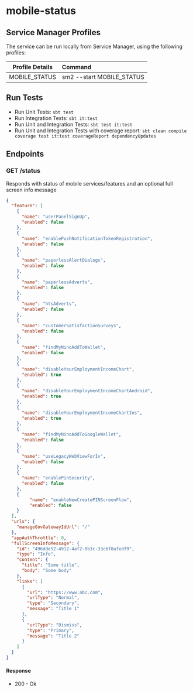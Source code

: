 # mobile-status

##  Service Manager Profiles
The service can be run locally from Service Manager, using the following profiles:

| Profile Details | Command                     |
|---------------|:----------------------------|
| MOBILE_STATUS | sm2 --start MOBILE_STATUS   |


## Run Tests
- Run Unit Tests:  `sbt test`
- Run Integration Tests: `sbt it:test`
- Run Unit and Integration Tests: `sbt test it:test`
- Run Unit and Integration Tests with coverage report: `sbt clean compile coverage test it:test coverageReport dependencyUpdates`


## Endpoints

### GET /status

Responds with status of mobile services/features and an optional full screen info message

```json
{
  "feature": [
    {
      "name": "userPanelSignUp",
      "enabled": false
    },
    {
      "name": "enablePushNotificationTokenRegistration",
      "enabled": false
    },
    {
      "name": "paperlessAlertDialogs",
      "enabled": false
    },
    {
      "name": "paperlessAdverts",
      "enabled": false
    },
    {
      "name": "htsAdverts",
      "enabled": false
    },
    {
      "name": "customerSatisfactionSurveys",
      "enabled": false
    },
    {
      "name": "findMyNinoAddToWallet",
      "enabled": false
    },
    {
      "name": "disableYourEmploymentIncomeChart",
      "enabled": true
    },
    {
      "name": "disableYourEmploymentIncomeChartAndroid",
      "enabled": true
    },
    {
      "name": "disableYourEmploymentIncomeChartIos",
      "enabled": true
    },
    {
      "name": "findMyNinoAddToGoogleWallet",
      "enabled": false
    },
    {
      "name": "useLegacyWebViewForIv",
      "enabled": false
    },
    {
      "name": "enablePinSecurity",
      "enabled": false
    },
    {
         "name": "enableNewCreatePINScreenFlow",
         "enabled": false
    }
  ],
  "urls": {
    "manageGovGatewayIdUrl": "/"
  },
  "appAuthThrottle": 0,
  "fullScreenInfoMessage": {
    "id": "496dde52-4912-4af2-8b3c-33c6f8afedf9",
    "type": "Info",
    "content": {
      "title": "Some title",
      "body": "Some body"
    },
    "links": [
      {
        "url": "https://www.abc.com",
        "urlType": "Normal",
        "type": "Secondary",
        "message": "Title 1"
      },
      {
        "urlType": "Dismiss",
        "type": "Primary",
        "message": "Title 2"
      }
    ]
  }
}
```

#### Response

- 200 - Ok